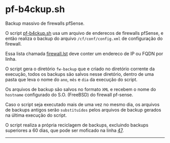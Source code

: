 # pf-b4ckup.sh

Backup massivo de firewalls pfSense.

O script [pf-b4ckup.sh](pf-b4ckup.sh) usa um arquivo de enderecos de firewalls pfSense, e então realiza o backup do arquivo `/cf/conf/config.xml` de configuração do firewall.

Essa lista chamada [firewall.lst](https://github.com/tr4kthebox/pf-bkp/blob/main/pf-b4ckup.sh#L27) deve conter um endereco de IP ou FQDN por linha.

O script gera o diretório `fw-backup` que e criado no diretório corrente da execução, todos os backups são salvos nesse diretório, dentro de uma pasta que leva o nome do `ano`, `mês` e `dia` da execução do script.

Os arquivos de backup são salvos no formato `XML` e recebem o nome do `hostname` configurado do S.O. (FreeBSD) do firewall pf-sense.

Caso o script seja executado mais de uma vez no mesmo dia, os arquivos de backups antigos serão `substituídos` pelos arquivos de backup gerados na última execução do script.

O script realiza a própria reciclagem de backups, excluindo backups superiores a 60 dias, que pode ser moficado na linha [47](https://github.com/tr4kthebox/pf-bkp/blob/main/pf-b4ckup.sh#L47).
***
